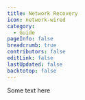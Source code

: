 ```yaml
---
title: Network Recovery
icon: network-wired
category:
  - Guide
pageInfo: false
breadcrumb: true
contributors: false
editLink: false
lastUpdated: false
backtotop: false
---
```

Some text here